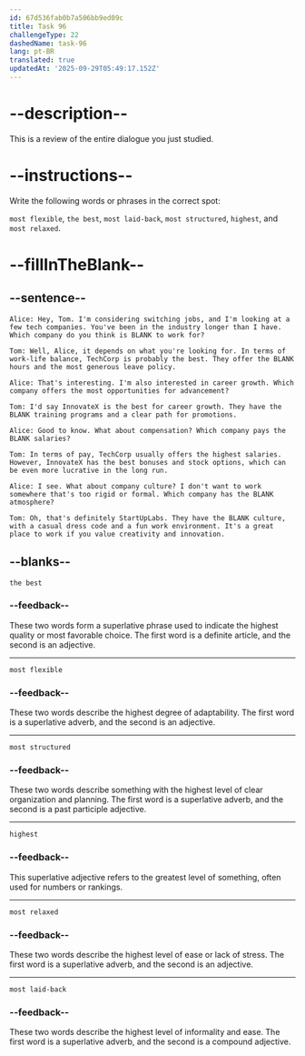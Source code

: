 ```yaml
---
id: 67d536fab0b7a506bb9ed09c
title: Task 96
challengeType: 22
dashedName: task-96
lang: pt-BR
translated: true
updatedAt: '2025-09-29T05:49:17.152Z'
---
```


<!-- REVIEW -->

# --description--

This is a review of the entire dialogue you just studied.

# --instructions--

Write the following words or phrases in the correct spot:

`most flexible`, `the best`, `most laid-back`, `most structured`, `highest`, and `most relaxed`.

# --fillInTheBlank--

## --sentence--

`Alice: Hey, Tom. I'm considering switching jobs, and I'm looking at a few tech companies. You've been in the industry longer than I have. Which company do you think is BLANK to work for?`

`Tom: Well, Alice, it depends on what you're looking for. In terms of work-life balance, TechCorp is probably the best. They offer the BLANK hours and the most generous leave policy.`

`Alice: That's interesting. I'm also interested in career growth. Which company offers the most opportunities for advancement?`

`Tom: I'd say InnovateX is the best for career growth. They have the BLANK training programs and a clear path for promotions.`

`Alice: Good to know. What about compensation? Which company pays the BLANK salaries?`

`Tom: In terms of pay, TechCorp usually offers the highest salaries. However, InnovateX has the best bonuses and stock options, which can be even more lucrative in the long run.`

`Alice: I see. What about company culture? I don't want to work somewhere that's too rigid or formal. Which company has the BLANK atmosphere?`

`Tom: Oh, that's definitely StartUpLabs. They have the BLANK culture, with a casual dress code and a fun work environment. It's a great place to work if you value creativity and innovation.`

## --blanks--

`the best`

### --feedback--

These two words form a superlative phrase used to indicate the highest quality or most favorable choice. The first word is a definite article, and the second is an adjective.

---

`most flexible`

### --feedback--

These two words describe the highest degree of adaptability. The first word is a superlative adverb, and the second is an adjective.

---

`most structured`

### --feedback--

These two words describe something with the highest level of clear organization and planning. The first word is a superlative adverb, and the second is a past participle adjective.

---

`highest`

### --feedback--

This superlative adjective refers to the greatest level of something, often used for numbers or rankings.

---

`most relaxed`

### --feedback--

These two words describe the highest level of ease or lack of stress. The first word is a superlative adverb, and the second is an adjective.

---

`most laid-back`

### --feedback--

These two words describe the highest level of informality and ease. The first word is a superlative adverb, and the second is a compound adjective.
